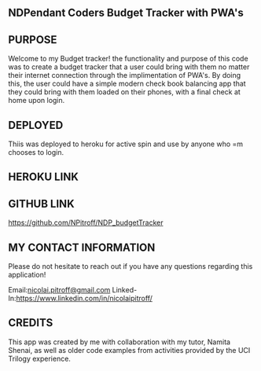 ## NDPendant Coders Budget Tracker with PWA's

## PURPOSE 
Welcome to my Budget tracker! the functionality and purpose of this code was to create a budget tracker that a user could bring with them no matter their internet connection through the implimentation of PWA's. By doing this, the user could have a simple modern check book balancing app that they could bring with them loaded on their phones, with a final check at home upon login. 

## DEPLOYED 
Thiis was deployed to heroku for active spin and use by anyone who =m chooses to login. 

## HEROKU LINK


## GITHUB LINK
https://github.com/NPitroff/NDP_budgetTracker
## MY CONTACT INFORMATION
Please do not hesitate to reach out if you have any questions regarding this application!

Email:nicolai.pitroff@gmail.com
Linked-In:https://www.linkedin.com/in/nicolaipitroff/

## CREDITS
This app was created by me with collaboration with my tutor, Namita Shenai, as well as older code examples from activities provided by the UCI Trilogy experience. 